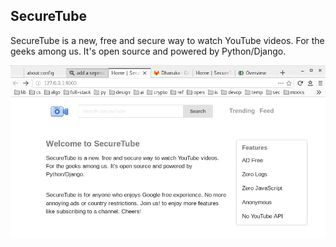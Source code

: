 ## SecureTube

SecureTube is a new, free and secure way to watch YouTube videos. For the geeks among us. It's open source and powered by Python/Django.

![Home](static/img/1.png)
